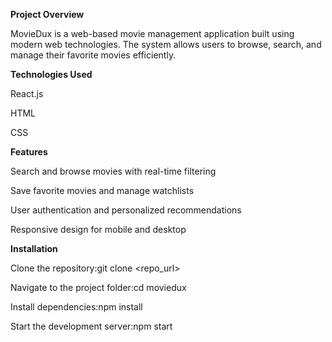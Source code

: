 **Project Overview**

MovieDux is a web-based movie management application built using modern web technologies. The system allows users to browse, search, and manage their favorite movies efficiently.

**Technologies Used**

React.js

HTML

CSS

**Features**

Search and browse movies with real-time filtering

Save favorite movies and manage watchlists

User authentication and personalized recommendations

Responsive design for mobile and desktop

**Installation**

Clone the repository:git clone <repo_url>

Navigate to the project folder:cd moviedux

Install dependencies:npm install

Start the development server:npm start
